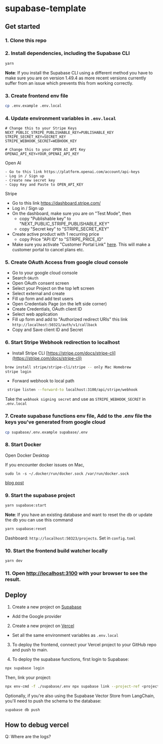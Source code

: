 # supabase-template

## Get started

### 1. Clone this repo

### 2. Install dependencies, including the Supabase CLI

```bash
yarn
```

**Note**: If you install the Supabase CLI using a different method you have to make sure you are on version 1.49.4 as more recent versions currently suffer from an issue which prevents this from working correctly.

### 3. Create frontend env file

```bash
cp .env.example .env.local
```

### 4. Update environment variables in `.env.local`

```
# Change this to your Stripe Keys
NEXT_PUBLIC_STRIPE_PUBLISHABLE_KEY=PUBLISHABLE_KEY
STRIPE_SECRET_KEY=SECRET_KEY
STRIPE_WEBHOOK_SECRET=WEBHOOK_KEY

# Change this to your OPEN AI API Key
OPENAI_API_KEY=YOUR_OPENAI_API_KEY
```

Open AI

    - Go to this link https://platform.openai.com/account/api-keys
    - Log in / Sign up
    - Create new secret key
    - Copy Key and Paste to OPEN_API_KEY

Stripe

- Go to this link https://dashboard.stripe.com/
- Log in / Sign up
- On the dashboard, make sure you are on "Test Mode", then
  - copy "Publishable key" to "NEXT_PUBLIC_STRIPE_PUBLISHABLE_KEY"
  - copy "Secret key" to "STRIPE_SECRET_KEY"
- Create active product with 1 recurring price
  - copy Price "API ID" to "STRIPE_PRICE_ID"
- Make sure you activate "Customer Portal Link" [here](https://dashboard.stripe.com/test/settings/billing/portal). This will make a customer portal to cancel plans etc.

### 5. Create OAuth Access from google cloud console

- Go to your google cloud console
- Search `OAuth`
- Open OAuth consent screen
- Select your Project on the top left screen
- Select external and create
- Fill up form and add test users
- Open Credentials Page (on the left side corner)
- Create Credentials, OAuth client ID
- Select web application
- Fill up form and add to "Authorized redirect URIs" this link `http://localhost:50321/auth/v1/callback`
- Copy and Save client ID and Secret

### 6. Start Stripe Webhook redirection to localhost

- Install Stripe CLI [https://stripe.com/docs/stripe-cli](https://stripe.com/docs/stripe-cli)

```bash
brew install stripe/stripe-cli/stripe -- only Mac Homebrew
stripe login
```

- Forward webhook to local path

```bash
 stripe listen --forward-to localhost:3100/api/stripe/webhook
```

Take the `webhook signing secret` and use as `STRIPE_WEBHOOK_SECRET` in `.env.local`

### 7. Create supabase functions env file, Add to the .env file the keys you've generated from google cloud

```bash
cp supabase/.env.example supabase/.env
```

### 8. Start Docker

Open Docker Desktop

If you encounter docker issues on Mac,

```
sudo ln -s ~/.docker/run/docker.sock /var/run/docker.sock
```

[blog post](https://thepatricktran.com/2023/05/13/mac-and-docker-desktop-cannot-connect-to-the-docker-daemon/)

### 9. Start the supabase project

```bash
yarn supabase:start
```

**Note**: If you have an existing database and want to reset the db or update the db you can use this command

```bash
yarn supabase:reset
```

Dashboard: `http://localhost:50323/projects`. Set in `config.toml`

### 10. Start the frontend build watcher locally

```bash
yarn dev
```

### 11. Open [http://localhost:3100](http://localhost:3100) with your browser to see the result.

## Deploy

1. Create a new project on [Supabase](https://supabase.io)

- Add the Google provider

2. Create a new project on [Vercel](https://vercel.com)

- Set all the same environment variables as `.env.local`

3. To deploy the frontend, connect your Vercel project to your GitHub repo and push to main.

4. To deploy the supabase functions, first login to Supabase:

```bash
npx supabase login
```

Then, link your project:

```bash
npx env-cmd -f ./supabase/.env npx supabase link --project-ref <project-ref>
```

Optionally, if you're also using the Supabase Vector Store from LangChain, you'll need to push the schema to the database:

```bash
supabase db push
```

## How to debug vercel

Q: Where are the logs?
